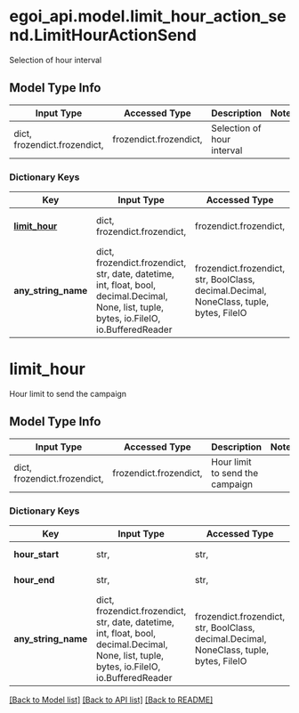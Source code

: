 # egoi_api.model.limit_hour_action_send.LimitHourActionSend

Selection of hour interval

## Model Type Info
Input Type | Accessed Type | Description | Notes
------------ | ------------- | ------------- | -------------
dict, frozendict.frozendict,  | frozendict.frozendict,  | Selection of hour interval | 

### Dictionary Keys
Key | Input Type | Accessed Type | Description | Notes
------------ | ------------- | ------------- | ------------- | -------------
**[limit_hour](#limit_hour)** | dict, frozendict.frozendict,  | frozendict.frozendict,  | Hour limit to send the campaign | [optional] 
**any_string_name** | dict, frozendict.frozendict, str, date, datetime, int, float, bool, decimal.Decimal, None, list, tuple, bytes, io.FileIO, io.BufferedReader | frozendict.frozendict, str, BoolClass, decimal.Decimal, NoneClass, tuple, bytes, FileIO | any string name can be used but the value must be the correct type | [optional]

# limit_hour

Hour limit to send the campaign

## Model Type Info
Input Type | Accessed Type | Description | Notes
------------ | ------------- | ------------- | -------------
dict, frozendict.frozendict,  | frozendict.frozendict,  | Hour limit to send the campaign | 

### Dictionary Keys
Key | Input Type | Accessed Type | Description | Notes
------------ | ------------- | ------------- | ------------- | -------------
**hour_start** | str,  | str,  | Hour start limit | [optional] 
**hour_end** | str,  | str,  | Hour end limit | [optional] 
**any_string_name** | dict, frozendict.frozendict, str, date, datetime, int, float, bool, decimal.Decimal, None, list, tuple, bytes, io.FileIO, io.BufferedReader | frozendict.frozendict, str, BoolClass, decimal.Decimal, NoneClass, tuple, bytes, FileIO | any string name can be used but the value must be the correct type | [optional]

[[Back to Model list]](../../README.md#documentation-for-models) [[Back to API list]](../../README.md#documentation-for-api-endpoints) [[Back to README]](../../README.md)

